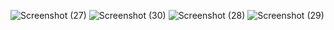  ![Screenshot (27)](https://github.com/user-attachments/assets/5410d0c4-4483-489e-9006-cd7eda726bc1)
![Screenshot (30)](https://github.com/user-attachments/assets/2887cf3a-86fa-4553-8c7d-110b13a7d899)
![Screenshot (28)](https://github.com/user-attachments/assets/7ab658a0-280a-4a4e-bf35-9eb484524704)
![Screenshot (29)](https://github.com/user-attachments/assets/d92a8dd7-8ba1-434c-86b1-67d7599b20df)
